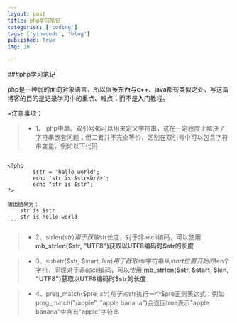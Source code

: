 ```yaml
---
layout: post
title: php学习笔记
categories: ['coding']
tags: ['yinwoods', 'blog']
published: True
img: 10

---
```


###php学习笔记

php是一种弱的面向对象语言，所以很多东西与c++、java都有类似之处，写这篇博客的目的是记录学习中的重点、难点；而不是入门教程。

=注意事项：

> * 1、 php中单、双引号都可以用来定义字符串，这在一定程度上解决了字符串嵌套问题；但二者并不完全等价，区别在双引号中可以包含字符串变量，例如以下代码

>> 	```PHP
	<?php
    		$str = 'hello world';
    		echo 'str is $str<br/>';
    		echo "str is $str";
	?>

	输出结果为：
		str is $str
		str is hello world
	```

> * 2、strlen($str)用于获取$str长度，对于非ascii编码，可以使用 **mb_strlen($str, "UTF8")获取以UTF8编码时$str的长度**

> * 3、substr($str, $start, $len)用于截取$str字符串从$start位置开始的$len个字符，同理对于非ascii编码，可以使用 **mb_strlen($str, $start, $len, "UTF8")获取以UTF8编码时$str的长度**

> * 4、preg_match($pre, $str)用于对$str执行一个$pre正则表达式；例如preg_match("/apple", "apple banana")会返回true表示"apple banana"中含有"apple"字符串
